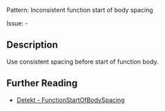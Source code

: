 Pattern: Inconsistent function start of body spacing

Issue: -

## Description

Use consistent spacing before start of function body.

## Further Reading

* [Detekt - FunctionStartOfBodySpacing](https://detekt.dev/docs/rules/formatting/#functionstartofbodyspacing)